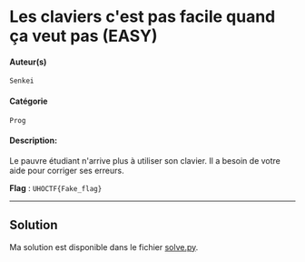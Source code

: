 # Les claviers c'est pas facile quand ça veut pas (EASY)

#### Auteur(s)
`Senkei`

#### Catégorie
`Prog`

#### Description:

Le pauvre étudiant n'arrive plus à utiliser son clavier. Il a besoin de votre aide pour corriger ses erreurs.

**Flag** : `UHOCTF{Fake_flag}`

---

## Solution

Ma solution est disponible dans le fichier [solve.py](solve.py).
